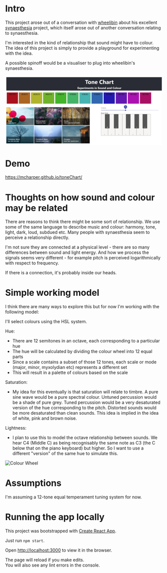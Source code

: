 # Intro

This project arose out of a conversation with [wheelibin](http://github.com/wheelibin) about his excellent [synaesthesia](https://github.com/wheelibin/synaesthesia) project, which itself arose out of another conversation relating to synaesthesia.

I'm interested in the kind of relationship that sound might have to colour. The idea of this project is simply to provide a playground for experimenting with the idea.

A possible spinoff would be a visualiser to plug into wheelibin's synaesthesia.

![Tone Chart](https://github.com/mcharper/toneChart/blob/main/ToneChart%20Demo.PNG "Tone Chart")

# Demo

https://mcharper.github.io/toneChart/

# Thoughts on how sound and colour may be related

There are reasons to think there might be some sort of relationship. We use some of the same language to describe music and colour: harmony, tone, light, dark, loud, subdued etc. Many people with synaesthesia seem to perceive a relationship directly. 

I'm not sure they are connected at a physical level - there are so many differences between sound and light energy. And how we process the signals seems very different - for example pitch is perceived logarithmically with respect to frequency.

If there is a connection, it's probably inside our heads.

# Simple working model

I think there are many ways to explore this but for now I'm working with the following model:

I'll select colours using the HSL system.

Hue:
- There are 12 semitones in an octave, each corresponding to a particular hue
- The hue will be calculated by dividing the colour wheel into 12 equal parts
- Since a scale contains a subset of those 12 tones, each scale or mode (major, minor, myxolydian etc) represents a different set
- This will result in a palette of colours based on the scale

Saturation:
- My idea for this eventually is that saturation will relate to timbre. A pure sine wave would be a pure spectral colour. Untuned percussion would be a shade of pure grey. Tuned percussion would be a very desaturated version of the hue corresponding to the pitch. Distorted sounds would be more desaturated than clean sounds. This idea is implied in the idea of white, pink and brown noise. 

Lightness:
- I plan to use this to model the octave relationship between sounds. We hear C4 (Middle C) as being recognisably the same note as C3 (the C below that on the piano keyboard) but higher. So I want to use a different "version" of the same hue to simulate this.

![Colour Wheel](https://upload.wikimedia.org/wikipedia/commons/d/db/RGB_color_wheel_24.svg "Colour Wheel")

# Assumptions

I'm assuming a 12-tone equal temperament tuning system for now.

# Running the app locally

This project was bootstrapped with [Create React App](https://github.com/facebook/create-react-app).

Just run `npm start`.

Open [http://localhost:3000](http://localhost:3000) to view it in the browser.

The page will reload if you make edits.\
You will also see any lint errors in the console.

